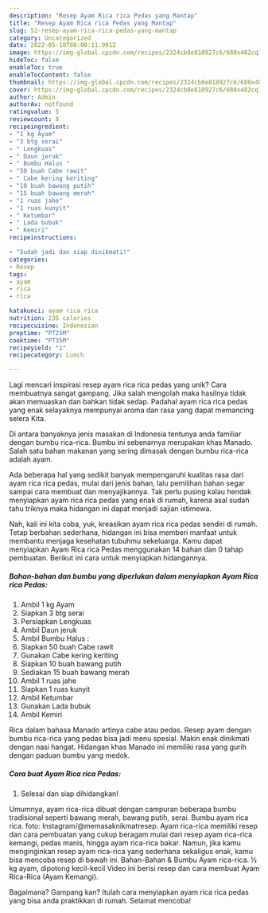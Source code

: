```yaml
---
description: "Resep Ayam Rica rica Pedas yang Mantap"
title: "Resep Ayam Rica rica Pedas yang Mantap"
slug: 52-resep-ayam-rica-rica-pedas-yang-mantap
category: Uncategorized
date: 2022-05-10T08:00:11.991Z
image: https://img-global.cpcdn.com/recipes/2324cb8e818927c6/680x482cq70/ayam-rica-rica-pedas-foto-resep-utama.jpg
hideToc: false
enableToc: true
enableTocContent: false
thumbnail: https://img-global.cpcdn.com/recipes/2324cb8e818927c6/680x482cq70/ayam-rica-rica-pedas-foto-resep-utama.jpg
cover: https://img-global.cpcdn.com/recipes/2324cb8e818927c6/680x482cq70/ayam-rica-rica-pedas-foto-resep-utama.jpg
author: Admin
authorAv: notfound
ratingvalue: 5
reviewcount: 8
recipeingredient:
- "1 kg Ayam"
- "3 btg serai"
- " Lengkuas"
- " Daun jeruk"
- " Bumbu Halus "
- "50 buah Cabe rawit"
- " Cabe kering keriting"
- "10 buah bawang putih"
- "15 buah bawang merah"
- "1 ruas jahe"
- "1 ruas kunyit"
- " Ketumbar"
- " Lada bubuk"
- " Kemiri"
recipeinstructions:

- "Sudah jadi dan siap dinikmati!"
categories:
- Resep
tags:
- ayam
- rica
- rica

katakunci: ayam rica rica 
nutrition: 235 calories
recipecuisine: Indonesian
preptime: "PT25M"
cooktime: "PT35M"
recipeyield: "1"
recipecategory: Lunch

---
```





Lagi mencari inspirasi resep ayam rica rica pedas yang unik? Cara membuatnya sangat gampang. Jika salah mengolah maka hasilnya tidak akan memuaskan dan bahkan tidak sedap. Padahal ayam rica rica pedas yang enak selayaknya mempunyai aroma dan rasa yang dapat memancing selera Kita.





Di antara banyaknya jenis masakan di Indonesia tentunya anda familiar dengan bumbu rica-rica. Bumbu ini sebenarnya merupakan khas Manado. Salah satu bahan makanan yang sering dimasak dengan bumbu rica-rica adalah ayam.

Ada beberapa hal yang sedikit banyak mempengaruhi kualitas rasa dari ayam rica rica pedas, mulai dari jenis bahan, lalu pemilihan bahan segar sampai cara membuat dan menyajikannya. Tak perlu pusing kalau hendak menyiapkan ayam rica rica pedas yang enak di rumah, karena asal sudah tahu triknya maka hidangan ini dapat menjadi sajian istimewa.






Nah, kali ini kita coba, yuk, kreasikan ayam rica rica pedas sendiri di rumah. Tetap berbahan sederhana, hidangan ini bisa memberi manfaat untuk membantu menjaga kesehatan tubuhmu sekeluarga. Kamu dapat menyiapkan Ayam Rica rica Pedas menggunakan 14 bahan dan 0 tahap pembuatan. Berikut ini cara untuk menyiapkan hidangannya.

<!--inarticleads1-->

##### Bahan-bahan dan bumbu yang diperlukan dalam menyiapkan Ayam Rica rica Pedas:

1. Ambil 1 kg Ayam
1. Siapkan 3 btg serai
1. Persiapkan  Lengkuas
1. Ambil  Daun jeruk
1. Ambil  Bumbu Halus :
1. Siapkan 50 buah Cabe rawit
1. Gunakan  Cabe kering keriting
1. Siapkan 10 buah bawang putih
1. Sediakan 15 buah bawang merah
1. Ambil 1 ruas jahe
1. Siapkan 1 ruas kunyit
1. Ambil  Ketumbar
1. Gunakan  Lada bubuk
1. Ambil  Kemiri


Rica dalam bahasa Manado artinya cabe atau pedas. Resep ayam dengan bumbu rica-rica yang pedas bisa jadi menu spesial. Makin enak dinikmati dengan nasi hangat. Hidangan khas Manado ini memiliki rasa yang gurih dengan paduan bumbu yang medok. 

<!--inarticleads2-->

##### Cara buat Ayam Rica rica Pedas:


1. Selesai dan siap dihidangkan!

Umumnya, ayam rica-rica dibuat dengan campuran beberapa bumbu tradisional seperti bawang merah, bawang putih, serai. Bumbu ayam rica rica. foto: Instagram/@memasaknikmatresep. Ayam rica-rica memiliki resep dan cara pembuatan yang cukup beragam mulai dari resep ayam rica-rica kemangi, pedas manis, hingga ayam rica-rica bakar. Namun, jika kamu menginginkan resep ayam rica-rica yang sederhana sekaligus enak, kamu bisa mencoba resep di bawah ini. Bahan-Bahan &amp; Bumbu Ayam rica-rica. ½ kg ayam, dipotong kecil-kecil Video ini berisi resep dan cara membuat Ayam Rica-Rica (Ayam Kemangi). 

Bagaimana? Gampang kan? Itulah cara menyiapkan ayam rica rica pedas yang bisa anda praktikkan di rumah. Selamat mencoba!
